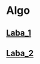 # Algo
## [Laba_1](https://github.com/RamikLPNU/Algo_Lab/tree/1lab) 
## [Laba_2](https://github.com/RamikLPNU/Algo_Lab/tree/2lab)
